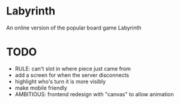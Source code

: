 # Labyrinth
An online version of the popular board game Labyrinth

# TODO
- RULE: can't slot in where piece just came from
- add a screen for when the server disconnects
- highlight who's turn it is more visibly
- make mobile friendly
- AMBITIOUS: frontend redesign with "canvas" to allow animation